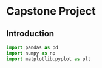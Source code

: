 
# **Capstone Project**



## Introduction








```python
import pandas as pd
import numpy as np
import matplotlib.pyplot as plt

```


```python

```
